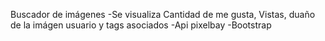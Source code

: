 Buscador de imágenes 
 -Se visualiza Cantidad de me gusta, Vistas, duaño de la imágen usuario y tags asociados
 -Api pixelbay
 -Bootstrap

